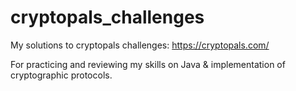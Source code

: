 # cryptopals_challenges
My solutions to cryptopals challenges: https://cryptopals.com/

For practicing and reviewing my skills on Java &amp; implementation of cryptographic protocols.
